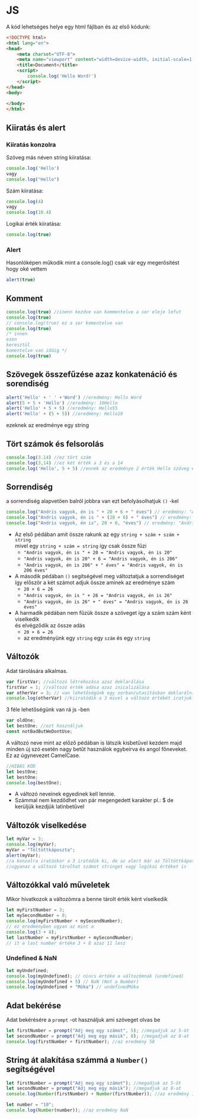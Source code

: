# JS
A kód lehetséges helye egy html fájlban és az első kódunk:
```html
<!DOCTYPE html>
<html lang="en">
<head>
    <meta charset="UTF-8">
    <meta name="viewport" content="width=device-width, initial-scale=1.0">
    <title>Document</title>
    <script>
        console.log('Hello Word!')
    </script>
</head>
<body>
    
</body>
</html>
```
## Kiiratás és alert
### Kiiratás konzolra
Szöveg más néven string kiiratása:
```js
console.log('Hello')
vagy
console.log("Hello")
```
Szám kiiratása:
```js
console.log(4)
vagy
console.log(10.4)
```
Logikai érték kiiratása:
```js
console.log(true)
```
### Alert
Hasonlóképen műkodik mint a console.log() csak vár egy megerősítést hogy oké vettem
```js
alert(true)
```
## Komment
```js
console.log(true) //inenn kezdve van kommentelve a sor eleje lefut
console.log(true)
// console.log(true) ez a sor komentelve van
console.log(true)
/* innen
ezen
keresztül
komentelve van idáig */
console.log(true)
```
## Szövegek összefűzése azaz konkatenáció és sorendiség
```js
alert('Hello' + ' ' +'Word') //eredmény: Hello Word
alert(5 + 5 + 'Hello') //eredmény: 10Hello
alert('Hello' + 5 + 5) //eredmény: Hello55
alert('Hello' + (5 + 5)) //eredmény: Hello10
```
ezeknek az eredménye egy string
## Tört számok és felsorolás
```js
console.log(3.14) //ez tört szám
console.log(3,14) //ez két érték a 3 és a 14
console.log('Hello', 5 + 5) //ennek az eredménye 2 érték Hello szöveg és 10 szám
```
## Sorrendiség
a sorrendiség alapvetően balról jobbra van ezt befolyásolhatjuk `()` -kel
```js
console.log("Andris vagyok, én is " + 20 + 6 + " éves") // eredmény: "Andris vagyok, én is 206 éves"
console.log("Andris vagyok, én is " + (20 + 6) + " éves") // eredmény: "Andris vagyok, én is 26 éves"
console.log("Andris vagyok, én is", 20 + 6, "éves") // eredmény: "Andris vagyok, én is 26 éves"
```
- Az első pédában amit össze rakunk az egy `string + szám + szám + string`  
mivel egy `string + szám = string` így csak össze fűzi  
  - `"Andris vagyok, én is " + 20 = "Andris vagyok, én is 20"`
  - `"Andris vagyok, én is 20" + 6 = "Andris vagyok, én is 206"`
  - `"Andris vagyok, én is 206" + " éves" = "Andris vagyok, én is 206 éves"`
- A második pédában `()` segítségével meg változtatjuk a sorrendiséget  
így először a két számot adjuk össze aminek az eredménye szám 
  - `20 + 6 = 26`
  - `"Andris vagyok, én is " + 26 = "Andris vagyok, én is 26"`
  - `"Andris vagyok, én is 26" + " éves" = "Andris vagyok, én is 26 éves"`
- A harmadik pédában nem fűzük össze a szöveget így a szám szám ként viselkedik  
és elvégződik az össze adás
  - `20 + 6 = 26`
  - az eredményünk egy `string` egy `szám` és egy `string`
## Változók
Adat tárolására alkalmas.
```js
var firstVar; //változó létrehozása azaz deklarálása
firstVar = 1; //változó érték adása azaz inicalizálása
var otherVar = 3; // van lehetőségünk egy sorban/utasításban deklarálni és inicalizálni is
console.log(otherVar) //kiiratódik a 3 mivel a változó értékét iratjuk ki
```
3 féle lehetőségünk van rá js -ben
```js
var oldOne;
let bestOne; //ezt használjuk
const notBadButWeDontUse;
```
A változó neve mint az előző pédában is látszik kisbetűvel kezdem majd minden új szó esetén nagy betűt használok egybeírva és angol főneveket. Ez az úgynevezet CamelCase.

```js
//HIBÁS KÓD
let bestOne;
let bestOne;
console.log(bestOne);
```
- A változó neveinek egyedinek kell lennie.
- Számmal nem kezdődhet van pár megengedett karakter pl.: $ de kerüljük kezdjük latinbetűvel

## Változók viselkedése
```js
let myVar = 3;
console.log(myVar);
myVar = "Töltöttkáposzta";
alert(myVar);
//a konzolra iratáskor a 3 iratódik ki, de az alert már az Töltöttkáposzta
//ugyanaz a változó tárolhat számot stringet vagy logikai értéket is
```
## Változókkal való műveletek
Mikor hivatkozok a változómra a benne tárolt érték ként viselkedik
```js
let myFirstNumber = 3;
let mySecondNumber = 8;
console.log(myFirstNumber + mySecondNumber);
// ez eredményben ugyan az mint a 
console.log(3 + 8);
let lastNumber = myFirstNumber + mySecondNumber;
// it a last number értéke 3 + 8 azaz 11 lesz
```
### Undefined & NaN
```js
let myUndefined;
console.log(myUndefined); // nincs értéke a változómnak (undefined)
console.log(myUndefined + 5) // NaN (Not a Number)
console.log(myUndefined + "Móka") // undefinedMóka
```


## Adat bekérése
Adat bekérésére a `prompt` -ot használjuk ami szöveget olvas be
```js
let firstNumber = prompt("Adj meg egy számot", 5); //megadjuk az 5-öt
let secondNumber = prompt("Adj meg egy másik", 8); //megadjuk az 8-at
console.log(firstNumber + firstNumber); //az eredmény 58
```
## String át alakítása számmá a `Number()` segítségével
```js
let firstNumber = prompt("Adj meg egy számot"); //megadjuk az 5-öt
let secondNumber = prompt("Adj meg egy másik"); //megadjuk az 8-at
console.log(Number(firstNumber) + Number(firstNumber)); //az eredmény 13
```
```js
let number = "10";
console.log(Number(number)); //az eredmény NaN
```
